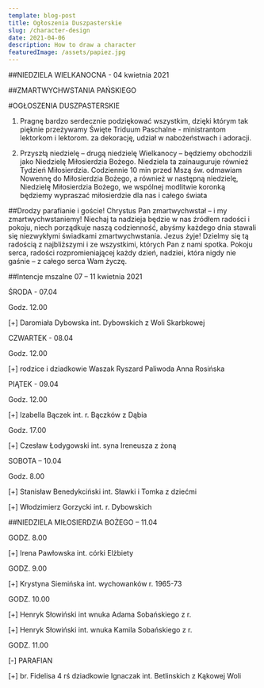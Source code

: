 ```yaml
---
template: blog-post
title: Ogłoszenia Duszpasterskie
slug: /character-design
date: 2021-04-06
description: How to draw a character
featuredImage: /assets/papiez.jpg
---
```

##NIEDZIELA WIELKANOCNA	 - 04 kwietnia 2021                                            

##ZMARTWYCHWSTANIA PAŃSKIEGO 	                                                                             

#OGŁOSZENIA DUSZPASTERSKIE

1. Pragnę bardzo serdecznie podziękować wszystkim, dzięki którym tak pięknie przeżywamy Święte Triduum Paschalne -   ministrantom lektorkom i lektorom.
za dekorację,  udział w nabożeństwach i adoracji. 

2. Przyszłą niedzielę – drugą niedzielę Wielkanocy – będziemy obchodzili jako Niedzielę Miłosierdzia Bożego. Niedziela ta zainauguruje również Tydzień Miłosierdzia. Codziennie 10 min przed Mszą św.  odmawiam Nowennę do Miłosierdzia Bożego, a również w następną niedzielę, Niedzielę Miłosierdzia Bożego, we wspólnej modlitwie koronką będziemy wypraszać miłosierdzie dla nas i całego świata

##Drodzy parafianie i goście!
Chrystus Pan zmartwychwstał – i my zmartwychwstaniemy! Niechaj ta nadzieja będzie w nas źródłem radości i pokoju, niech porządkuje naszą codzienność, abyśmy każdego dnia stawali się niezwykłymi świadkami zmartwychwstania. Jezus żyje! Dzielmy się tą radością z najbliższymi i ze wszystkimi, których Pan z nami spotka. Pokoju serca, radości rozpromieniającej każdy dzień, nadziei, która nigdy nie gaśnie – z całego serca Wam życzę.

##Intencje mszalne 07  – 11 kwietnia  2021

ŚRODA  - 07.04

Godz. 12.00

[+] Daromiała Dybowska int.  Dybowskich z Woli Skarbkowej

CZWARTEK  - 08.04

Godz. 12.00

[+] rodzice i dziadkowie Waszak Ryszard Paliwoda Anna Rosińska

PIĄTEK - 09.04

Godz. 12.00

[+] Izabella Bączek int. r. Bączków z Dąbia

Godz. 17.00

[+] Czesław Łodygowski int. syna Ireneusza z żoną

SOBOTA – 10.04

Godz. 8.00

[+] Stanisław Benedykciński int. Sławki i Tomka z dziećmi

[+] Włodzimierz Gorzycki int. r. Dybowskich

##NIEDZIELA MIŁOSIERDZIA BOŻEGO – 11.04

GODZ. 8.00

[+] Irena Pawłowska int.  córki Elżbiety 

GODZ. 9.00

[+] Krystyna Siemińska int. wychowanków r. 1965-73 

GODZ. 10.00

[+] Henryk Słowiński int wnuka Adama Sobańskiego z r. 

[+] Henryk Słowiński int. wnuka Kamila Sobańskiego z r. 

GODZ. 11.00

[-] PARAFIAN 

[+] br. Fidelisa 4 rś dziadkowie Ignaczak int. Betlinskich z Kąkowej Woli